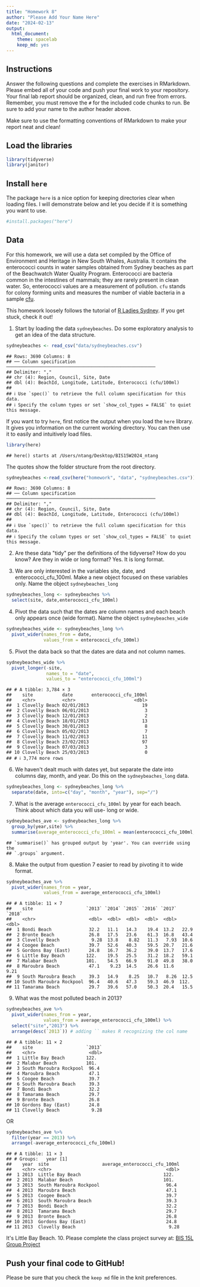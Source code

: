 ```yaml
---
title: "Homework 8"
author: "Please Add Your Name Here"
date: "2024-02-13"
output:
  html_document: 
    theme: spacelab
    keep_md: yes
---
```




## Instructions
Answer the following questions and complete the exercises in RMarkdown. Please embed all of your code and push your final work to your repository. Your final lab report should be organized, clean, and run free from errors. Remember, you must remove the `#` for the included code chunks to run. Be sure to add your name to the author header above.  

Make sure to use the formatting conventions of RMarkdown to make your report neat and clean!  

## Load the libraries

```r
library(tidyverse)
library(janitor)
```

## Install `here`
The package `here` is a nice option for keeping directories clear when loading files. I will demonstrate below and let you decide if it is something you want to use.  

```r
#install.packages("here")
```

## Data
For this homework, we will use a data set compiled by the Office of Environment and Heritage in New South Whales, Australia. It contains the enterococci counts in water samples obtained from Sydney beaches as part of the Beachwatch Water Quality Program. Enterococci are bacteria common in the intestines of mammals; they are rarely present in clean water. So, enterococci values are a measurement of pollution. `cfu` stands for colony forming units and measures the number of viable bacteria in a sample [cfu](https://en.wikipedia.org/wiki/Colony-forming_unit).   

This homework loosely follows the tutorial of [R Ladies Sydney](https://rladiessydney.org/). If you get stuck, check it out!  

1. Start by loading the data `sydneybeaches`. Do some exploratory analysis to get an idea of the data structure.

```r
sydneybeaches <- read_csv("data/sydneybeaches.csv")
```

```
## Rows: 3690 Columns: 8
## ── Column specification ────────────────────────────────────────────────────────
## Delimiter: ","
## chr (4): Region, Council, Site, Date
## dbl (4): BeachId, Longitude, Latitude, Enterococci (cfu/100ml)
## 
## ℹ Use `spec()` to retrieve the full column specification for this data.
## ℹ Specify the column types or set `show_col_types = FALSE` to quiet this message.
```

If you want to try `here`, first notice the output when you load the `here` library. It gives you information on the current working directory. You can then use it to easily and intuitively load files.

```r
library(here)
```

```
## here() starts at /Users/ntang/Desktop/BIS15W2024_ntang
```

The quotes show the folder structure from the root directory.

```r
sydneybeaches <-read_csv(here("homework", "data", "sydneybeaches.csv")) %>% clean_names()
```

```
## Rows: 3690 Columns: 8
## ── Column specification ────────────────────────────────────────────────────────
## Delimiter: ","
## chr (4): Region, Council, Site, Date
## dbl (4): BeachId, Longitude, Latitude, Enterococci (cfu/100ml)
## 
## ℹ Use `spec()` to retrieve the full column specification for this data.
## ℹ Specify the column types or set `show_col_types = FALSE` to quiet this message.
```

2. Are these data "tidy" per the definitions of the tidyverse? How do you know? Are they in wide or long format?
Yes. It is long format.

3. We are only interested in the variables site, date, and enterococci_cfu_100ml. Make a new object focused on these variables only. Name the object `sydneybeaches_long`

```r
sydneybeaches_long <- sydneybeaches %>%
  select(site, date,enterococci_cfu_100ml)
```

4. Pivot the data such that the dates are column names and each beach only appears once (wide format). Name the object `sydneybeaches_wide`

```r
sydneybeaches_wide <- sydneybeaches_long %>%
  pivot_wider(names_from = date,
              values_from = enterococci_cfu_100ml)
```

5. Pivot the data back so that the dates are data and not column names.

```r
sydneybeaches_wide %>%
  pivot_longer(-site,
               names_to = "date",
               values_to = "enterococci_cfu_100ml")
```

```
## # A tibble: 3,784 × 3
##    site           date       enterococci_cfu_100ml
##    <chr>          <chr>                      <dbl>
##  1 Clovelly Beach 02/01/2013                    19
##  2 Clovelly Beach 06/01/2013                     3
##  3 Clovelly Beach 12/01/2013                     2
##  4 Clovelly Beach 18/01/2013                    13
##  5 Clovelly Beach 30/01/2013                     8
##  6 Clovelly Beach 05/02/2013                     7
##  7 Clovelly Beach 11/02/2013                    11
##  8 Clovelly Beach 23/02/2013                    97
##  9 Clovelly Beach 07/03/2013                     3
## 10 Clovelly Beach 25/03/2013                     0
## # ℹ 3,774 more rows
```

6. We haven't dealt much with dates yet, but separate the date into columns day, month, and year. Do this on the `sydneybeaches_long` data.

```r
sydneybeaches_long <- sydneybeaches_long %>%
  separate(date, into=c("day", "month", "year"), sep="/")
```

7. What is the average `enterococci_cfu_100ml` by year for each beach. Think about which data you will use- long or wide.

```r
sydneybeaches_ave <- sydneybeaches_long %>%
  group_by(year,site) %>%
  summarise(average_enterococci_cfu_100ml = mean(enterococci_cfu_100ml, na.rm = T))
```

```
## `summarise()` has grouped output by 'year'. You can override using the
## `.groups` argument.
```

8. Make the output from question 7 easier to read by pivoting it to wide format.

```r
sydneybeaches_ave %>%
  pivot_wider(names_from = year,
              values_from = average_enterococci_cfu_100ml)
```

```
## # A tibble: 11 × 7
##    site                    `2013` `2014` `2015` `2016` `2017` `2018`
##    <chr>                    <dbl>  <dbl>  <dbl>  <dbl>  <dbl>  <dbl>
##  1 Bondi Beach              32.2   11.1   14.3    19.4  13.2   22.9 
##  2 Bronte Beach             26.8   17.5   23.6    61.3  16.8   43.4 
##  3 Clovelly Beach            9.28  13.8    8.82   11.3   7.93  10.6 
##  4 Coogee Beach             39.7   52.6   40.3    59.5  20.7   21.6 
##  5 Gordons Bay (East)       24.8   16.7   36.2    39.0  13.7   17.6 
##  6 Little Bay Beach        122.    19.5   25.5    31.2  18.2   59.1 
##  7 Malabar Beach           101.    54.5   66.9    91.0  49.8   38.0 
##  8 Maroubra Beach           47.1    9.23  14.5    26.6  11.6    9.21
##  9 South Maroubra Beach     39.3   14.9    8.25   10.7   8.26  12.5 
## 10 South Maroubra Rockpool  96.4   40.6   47.3    59.3  46.9  112.  
## 11 Tamarama Beach           29.7   39.6   57.0    50.3  20.4   15.5
```

9. What was the most polluted beach in 2013?

```r
sydneybeaches_ave %>%
  pivot_wider(names_from = year,
              values_from = average_enterococci_cfu_100ml) %>%
  select("site","2013") %>%
  arrange(desc(`2013`)) # adding `` makes R recognizing the col name
```

```
## # A tibble: 11 × 2
##    site                    `2013`
##    <chr>                    <dbl>
##  1 Little Bay Beach        122.  
##  2 Malabar Beach           101.  
##  3 South Maroubra Rockpool  96.4 
##  4 Maroubra Beach           47.1 
##  5 Coogee Beach             39.7 
##  6 South Maroubra Beach     39.3 
##  7 Bondi Beach              32.2 
##  8 Tamarama Beach           29.7 
##  9 Bronte Beach             26.8 
## 10 Gordons Bay (East)       24.8 
## 11 Clovelly Beach            9.28
```
OR

```r
sydneybeaches_ave %>%
  filter(year == 2013) %>%
  arrange(-average_enterococci_cfu_100ml)
```

```
## # A tibble: 11 × 3
## # Groups:   year [1]
##    year  site                    average_enterococci_cfu_100ml
##    <chr> <chr>                                           <dbl>
##  1 2013  Little Bay Beach                               122.  
##  2 2013  Malabar Beach                                  101.  
##  3 2013  South Maroubra Rockpool                         96.4 
##  4 2013  Maroubra Beach                                  47.1 
##  5 2013  Coogee Beach                                    39.7 
##  6 2013  South Maroubra Beach                            39.3 
##  7 2013  Bondi Beach                                     32.2 
##  8 2013  Tamarama Beach                                  29.7 
##  9 2013  Bronte Beach                                    26.8 
## 10 2013  Gordons Bay (East)                              24.8 
## 11 2013  Clovelly Beach                                   9.28
```

It's Little Bay Beach.
10. Please complete the class project survey at: [BIS 15L Group Project](https://forms.gle/H2j69Z3ZtbLH3efW6)

## Push your final code to GitHub!
Please be sure that you check the `keep md` file in the knit preferences.   
